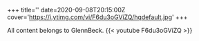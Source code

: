 +++
title=''
date=2020-09-08T20:15:00Z
cover='https://i.ytimg.com/vi/F6du3oGViZQ/hqdefault.jpg'
+++

All content belongs to GlennBeck.
{{< youtube F6du3oGViZQ >}}
